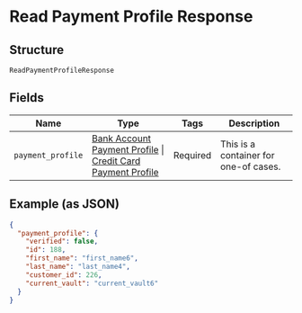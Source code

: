 
# Read Payment Profile Response

## Structure

`ReadPaymentProfileResponse`

## Fields

| Name | Type | Tags | Description |
|  --- | --- | --- | --- |
| `payment_profile` | [Bank Account Payment Profile](../../doc/models/bank-account-payment-profile.md) \| [Credit Card Payment Profile](../../doc/models/credit-card-payment-profile.md) | Required | This is a container for one-of cases. |

## Example (as JSON)

```json
{
  "payment_profile": {
    "verified": false,
    "id": 188,
    "first_name": "first_name6",
    "last_name": "last_name4",
    "customer_id": 226,
    "current_vault": "current_vault6"
  }
}
```

